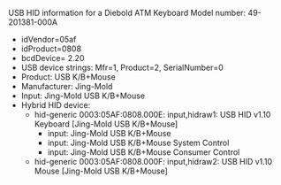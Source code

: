 USB HID information for a Diebold ATM Keyboard Model number: 49-201381-000A

- idVendor=05af
- idProduct=0808
- bcdDevice= 2.20
- USB device strings: Mfr=1, Product=2, SerialNumber=0
- Product: USB K/B+Mouse
- Manufacturer: Jing-Mold
- Input: Jing-Mold USB K/B+Mouse
- Hybrid HID device:
  - hid-generic 0003:05AF:0808.000E: input,hidraw1: USB HID v1.10 Keyboard [Jing-Mold USB K/B+Mouse]
	-  input: Jing-Mold USB K/B+Mouse
	-  input: Jing-Mold USB K/B+Mouse System Control
	-  input: Jing-Mold USB K/B+Mouse Consumer Control
  - hid-generic 0003:05AF:0808.000F: input,hidraw2: USB HID v1.10 Mouse [Jing-Mold USB K/B+Mouse]
